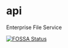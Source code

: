 # api
Enterprise File Service

[![FOSSA Status](https://app.fossa.com/api/projects/git%2Bgithub.com%2Fbigfile%2Fbigfile.svg?type=shield)](https://app.fossa.com/projects/git%2Bgithub.com%2Fbigfile%2Fbigfile?ref=badge_shield)